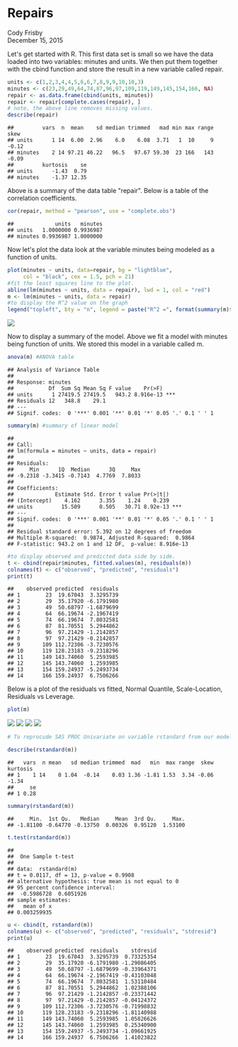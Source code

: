 # Repairs
Cody Frisby  
December 15, 2015  



Let's get started with R.  This first data set is small so we have the data loaded into two variables: minutes and units.  We then put them together with the cbind function and store the result in a new variable called repair.


```r
units <- c(1,2,3,4,4,5,6,6,7,8,9,9,10,10,3)
minutes <- c(23,29,49,64,74,87,96,97,109,119,149,145,154,166, NA)
repair <- as.data.frame(cbind(units, minutes))
repair <- repair[complete.cases(repair), ] 
# note, the above line removes missing values.
describe(repair)
```

```
##         vars  n  mean    sd median trimmed   mad min max range  skew
## units      1 14  6.00  2.96    6.0    6.08  3.71   1  10     9 -0.12
## minutes    2 14 97.21 46.22   96.5   97.67 59.30  23 166   143 -0.09
##         kurtosis    se
## units      -1.43  0.79
## minutes    -1.37 12.35
```

Above is a summary of the data table "repair".  Below is a table of the correlation coefficients.  


```r
cor(repair, method = "pearson", use = "complete.obs")
```

```
##             units   minutes
## units   1.0000000 0.9936987
## minutes 0.9936987 1.0000000
```

Now let's plot the data look at the variable minutes being modeled as a function of units.


```r
plot(minutes ~ units, data=repair, bg = "lightblue", 
     col = "black", cex = 1.5, pch = 21)
#fit the least squares line to the plot.
abline(lm(minutes ~ units, data = repair), lwd = 1, col = "red")
m <- lm(minutes ~ units, data = repair)
#to display the R^2 value on the graph
legend("topleft", bty = "n", legend = paste("R^2 =", format(summary(m)$adj.r.squared, digits = 4)))
```

![](repair_files/figure-html/unnamed-chunk-4-1.png) 

Now to display a summary of the model.  Above we fit a model with minutes being function of units.  We stored this model in a variable called m.


```r
anova(m) #ANOVA table
```

```
## Analysis of Variance Table
## 
## Response: minutes
##           Df  Sum Sq Mean Sq F value    Pr(>F)    
## units      1 27419.5 27419.5   943.2 8.916e-13 ***
## Residuals 12   348.8    29.1                      
## ---
## Signif. codes:  0 '***' 0.001 '**' 0.01 '*' 0.05 '.' 0.1 ' ' 1
```

```r
summary(m) #summary of linear model
```

```
## 
## Call:
## lm(formula = minutes ~ units, data = repair)
## 
## Residuals:
##     Min      1Q  Median      3Q     Max 
## -9.2318 -3.3415 -0.7143  4.7769  7.8033 
## 
## Coefficients:
##             Estimate Std. Error t value Pr(>|t|)    
## (Intercept)    4.162      3.355    1.24    0.239    
## units         15.509      0.505   30.71 8.92e-13 ***
## ---
## Signif. codes:  0 '***' 0.001 '**' 0.01 '*' 0.05 '.' 0.1 ' ' 1
## 
## Residual standard error: 5.392 on 12 degrees of freedom
## Multiple R-squared:  0.9874,	Adjusted R-squared:  0.9864 
## F-statistic: 943.2 on 1 and 12 DF,  p-value: 8.916e-13
```



```r
#to display observed and predicted data side by side.
t <- cbind(repair$minutes, fitted.values(m), residuals(m))
colnames(t) <- c("observed", "predicted", "residuals")
print(t)
```

```
##    observed predicted  residuals
## 1        23  19.67043  3.3295739
## 2        29  35.17920 -6.1791980
## 3        49  50.68797 -1.6879699
## 4        64  66.19674 -2.1967419
## 5        74  66.19674  7.8032581
## 6        87  81.70551  5.2944862
## 7        96  97.21429 -1.2142857
## 8        97  97.21429 -0.2142857
## 9       109 112.72306 -3.7230576
## 10      119 128.23183 -9.2318296
## 11      149 143.74060  5.2593985
## 12      145 143.74060  1.2593985
## 13      154 159.24937 -5.2493734
## 14      166 159.24937  6.7506266
```

Below is a plot of the residuals vs fitted, Normal Quantile, Scale-Location, Residuals vs Leverage.


```r
plot(m)
```

![](repair_files/figure-html/unnamed-chunk-7-1.png) ![](repair_files/figure-html/unnamed-chunk-7-2.png) ![](repair_files/figure-html/unnamed-chunk-7-3.png) ![](repair_files/figure-html/unnamed-chunk-7-4.png) 


```r
# To reprocude SAS PROC Univariate on variable rstandard from our model m.

describe(rstandard(m))
```

```
##   vars  n mean   sd median trimmed  mad   min  max range  skew kurtosis
## 1    1 14    0 1.04  -0.14    0.03 1.36 -1.81 1.53  3.34 -0.06    -1.34
##     se
## 1 0.28
```

```r
summary(rstandard(m))
```

```
##     Min.  1st Qu.   Median     Mean  3rd Qu.     Max. 
## -1.81100 -0.64770 -0.13750  0.00326  0.95120  1.53100
```

```r
t.test(rstandard(m))
```

```
## 
## 	One Sample t-test
## 
## data:  rstandard(m)
## t = 0.0117, df = 13, p-value = 0.9908
## alternative hypothesis: true mean is not equal to 0
## 95 percent confidence interval:
##  -0.5986728  0.6051926
## sample estimates:
##   mean of x 
## 0.003259935
```



```r
u <- cbind(t, rstandard(m))
colnames(u) <- c("observed", "predicted", "residuals", "stdresid")
print(u)
```

```
##    observed predicted  residuals    stdresid
## 1        23  19.67043  3.3295739  0.73325354
## 2        29  35.17920 -6.1791980 -1.29086405
## 3        49  50.68797 -1.6879699 -0.33964371
## 4        64  66.19674 -2.1967419 -0.43103048
## 5        74  66.19674  7.8032581  1.53110484
## 6        87  81.70551  5.2944862  1.02388106
## 7        96  97.21429 -1.2142857 -0.23371442
## 8        97  97.21429 -0.2142857 -0.04124372
## 9       109 112.72306 -3.7230576 -0.71998832
## 10      119 128.23183 -9.2318296 -1.81140988
## 11      149 143.74060  5.2593985  1.05826626
## 12      145 143.74060  1.2593985  0.25340900
## 13      154 159.24937 -5.2493734 -1.09661925
## 14      166 159.24937  6.7506266  1.41023822
```
